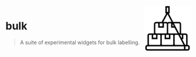 <img src="bulk.png" width=125 height=125 align="right">

# bulk 

> A suite of experimental widgets for bulk labelling.

